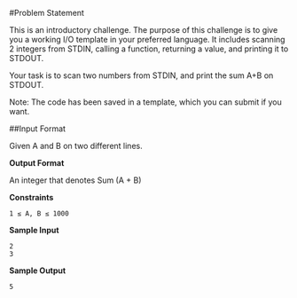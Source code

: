 #Problem Statement

This is an introductory challenge. The purpose of this challenge is to give you a working I/O template in your preferred language. It includes scanning 2 integers from STDIN, calling a function, returning a value, and printing it to STDOUT.

Your task is to scan two numbers from STDIN, and print the sum A+B on STDOUT.


Note: The code has been saved in a template, which you can submit if you want.

##Input Format 

Given A and B on two different lines.

**Output Format**

An integer that denotes Sum (A + B)

**Constraints** 

	1 ≤ A, B ≤ 1000

**Sample Input**

	2
	3
**Sample Output**

	5